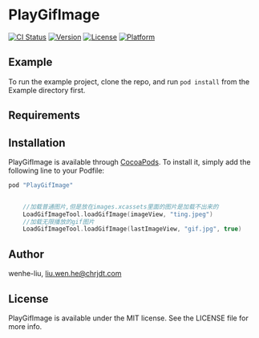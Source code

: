 # PlayGifImage

[![CI Status](http://img.shields.io/travis/wenhe-liu/PlayGifImage.svg?style=flat)](https://travis-ci.org/wenhe-liu/PlayGifImage)
[![Version](https://img.shields.io/cocoapods/v/PlayGifImage.svg?style=flat)](http://cocoapods.org/pods/PlayGifImage)
[![License](https://img.shields.io/cocoapods/l/PlayGifImage.svg?style=flat)](http://cocoapods.org/pods/PlayGifImage)
[![Platform](https://img.shields.io/cocoapods/p/PlayGifImage.svg?style=flat)](http://cocoapods.org/pods/PlayGifImage)

## Example

To run the example project, clone the repo, and run `pod install` from the Example directory first.

## Requirements

## Installation

PlayGifImage is available through [CocoaPods](http://cocoapods.org). To install
it, simply add the following line to your Podfile:

```ruby
pod "PlayGifImage"
``` 
```swift

    //加载普通图片,但是放在images.xcassets里面的图片是加载不出来的
    LoadGifImageTool.loadGifImage(imageView, "ting.jpeg")
    //加载无限播放的gif图片
    LoadGifImageTool.loadGifImage(lastImageView, "gif.jpg", true)

```
## Author

wenhe-liu, liu.wen.he@chrjdt.com

## License

PlayGifImage is available under the MIT license. See the LICENSE file for more info.
